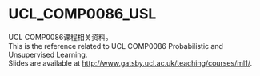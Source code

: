 # UCL_COMP0086_USL
UCL COMP0086课程相关资料。\
This is the reference related to UCL COMP0086 Probabilistic and Unsupervised Learning. \
Slides are available at  http://www.gatsby.ucl.ac.uk/teaching/courses/ml1/.
